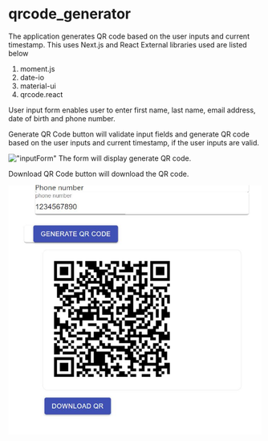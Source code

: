 # qrcode_generator
The application generates QR code based on the user inputs and current timestamp.
This uses Next.js and React
External libraries used are listed below 

 1. moment.js
 2. date-io
 3. material-ui
 4. qrcode.react

User input form enables user to enter first name, last name, email address, date of birth and phone number. 

Generate QR Code button will validate input fields and generate QR code based on the user inputs and current timestamp, if the user inputs are valid.

!["inputForm"]("https://github.com/njosecodes/qrcode_generator/blob/main/inputform.JPG?raw=true)
The form will display generate QR code.

Download QR Code button will download the QR code.

!["qrcode"](https://github.com/njosecodes/qrcode_generator/blob/main/QRCode.JPG?raw=true)
